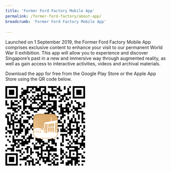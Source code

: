 ```yaml
---
title: 'Former Ford Factory Mobile App'
permalink: /former-ford-factory/about-app/
breadcrumb: 'Former Ford Factory Mobile App'

---
```





Launched on 1 September 2019, the Former Ford Factory Mobile App comprises exclusive content to enhance your visit to our permanent World War II exhibition. This app will allow you to experience and discover Singapore’s past in a new and immersive way through augmented reality, as well as gain access to interactive activities, videos and archival materials.

Download the app for free from the Google Play Store or the Apple App Store using the QR code below.

<img src="/images/formerford/fff_qr.png" alt="Former Ford Factory mobile app" style="width:250px;" />
